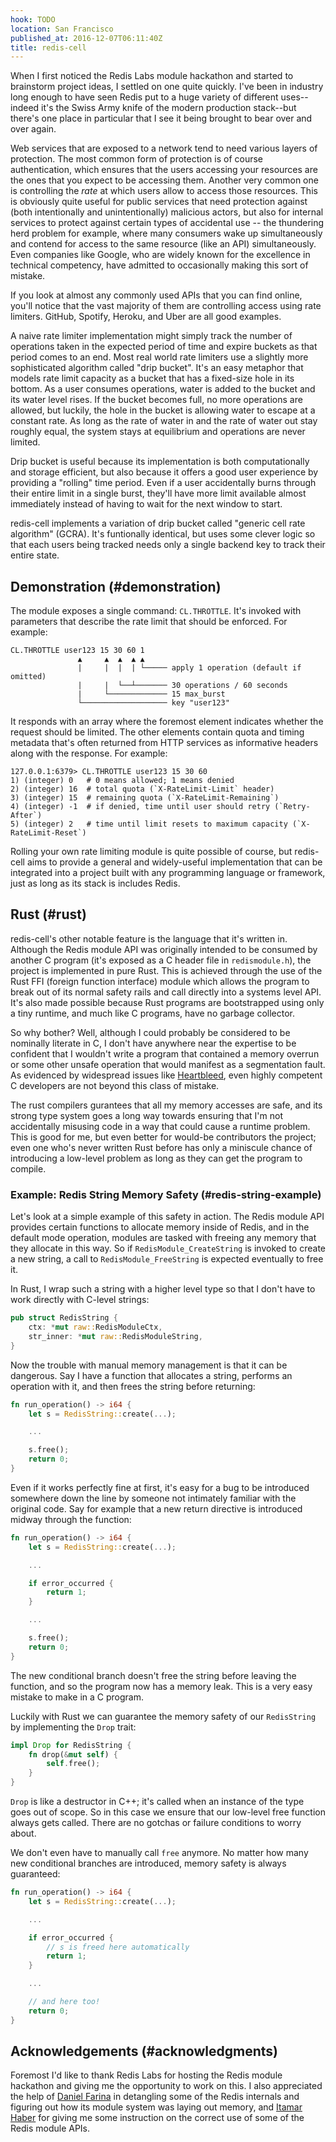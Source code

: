 ```yaml
---
hook: TODO
location: San Francisco
published_at: 2016-12-07T06:11:40Z
title: redis-cell
---
```


When I first noticed the Redis Labs module hackathon and started to brainstorm
project ideas, I settled on one quite quickly. I've been in industry long
enough to have seen Redis put to a huge variety of different uses--indeed it's
the Swiss Army knife of the modern production stack--but there's one place in
particular that I see it being brought to bear over and over again.

Web services that are exposed to a network tend to need various layers of
protection. The most common form of protection is of course authentication,
which ensures that the users accessing your resources are the ones that you
expect to be accessing them. Another very common one is controlling the _rate_
at which users allow to access those resources. This is obviously quite useful
for public services that need protection against (both intentionally and
unintentionally) malicious actors, but also for internal services to protect
against certain types of accidental use -- the thundering herd problem for
example, where many consumers wake up simultaneously and contend for access to
the same resource (like an API) simultaneously. Even companies like Google, who
are widely known for the excellence in technical competency, have admitted to
occasionally making this sort of mistake.

If you look at almost any commonly used APIs that you can find online, you'll
notice that the vast majority of them are controlling access using rate
limiters. GitHub, Spotify, Heroku, and Uber are all good examples.

A naive rate limiter implementation might simply track the number of operations
taken in the expected period of time and expire buckets as that period comes to
an end. Most real world rate limiters use a slightly more sophisticated
algorithm called "drip bucket". It's an easy metaphor that models rate limit
capacity as a bucket that has a fixed-size hole in its bottom. As a user
consumes operations, water is added to the bucket and its water level rises. If
the bucket becomes full, no more operations are allowed, but luckily, the hole
in the bucket is allowing water to escape at a constant rate. As long as the
rate of water in and the rate of water out stay roughly equal, the system stays
at equilibrium and operations are never limited.

Drip bucket is useful because its implementation is both computationally and
storage efficient, but also because it offers a good user experience by
providing a "rolling" time period. Even if a user accidentally burns through
their entire limit in a single burst, they'll have more limit available almost
immediately instead of having to wait for the next window to start.

redis-cell implements a variation of drip bucket called "generic cell rate
algorithm" (GCRA). It's funtionally identical, but uses some clever logic so
that each users being tracked needs only a single backend key to track their
entire state.

## Demonstration (#demonstration)

The module exposes a single command: `CL.THROTTLE`. It's invoked with
parameters that describe the rate limit that should be enforced. For example:

```
CL.THROTTLE user123 15 30 60 1
               ▲     ▲  ▲  ▲ ▲
               |     |  |  | └───── apply 1 operation (default if omitted)
               |     |  └──┴─────── 30 operations / 60 seconds
               |     └───────────── 15 max_burst
               └─────────────────── key "user123"
```

It responds with an array where the foremost element indicates whether the
request should be limited. The other elements contain quota and timing metadata
that's often returned from HTTP services as informative headers along with the
response. For example:

```
127.0.0.1:6379> CL.THROTTLE user123 15 30 60
1) (integer) 0   # 0 means allowed; 1 means denied
2) (integer) 16  # total quota (`X-RateLimit-Limit` header)
3) (integer) 15  # remaining quota (`X-RateLimit-Remaining`)
4) (integer) -1  # if denied, time until user should retry (`Retry-After`)
5) (integer) 2   # time until limit resets to maximum capacity (`X-RateLimit-Reset`)
```

Rolling your own rate limiting module is quite possible of course, but
redis-cell aims to provide a general and widely-useful implementation that can
be integrated into a project built with any programming language or framework,
just as long as its stack is includes Redis.

## Rust (#rust)

redis-cell's other notable feature is the language that it's written in.
Although the Redis module API was originally intended to be consumed by another
C program (it's exposed as a C header file in `redismodule.h`), the project is
implemented in pure Rust. This is achieved through the use of the Rust FFI
(foreign function interface) module which allows the program to break out of
its normal safety rails and call directly into a systems level API. It's also
made possible because Rust programs are bootstrapped using only a tiny runtime,
and much like C programs, have no garbage collector.

So why bother? Well, although I could probably be considered to be nominally
literate in C, I don't have anywhere near the expertise to be confident that I
wouldn't write a program that contained a memory overrun or some other unsafe
operation that would manifest as a segmentation fault. As evidenced by
widespread issues like [Heartbleed][heartbleed], even highly competent C
developers are not beyond this class of mistake.

The rust compilers gurantees that all my memory accesses are safe, and its
strong type system goes a long way towards ensuring that I'm not accidentally
misusing code in a way that could cause a runtime problem. This is good for me,
but even better for would-be contributors the project; even one who's never
written Rust before has only a miniscule chance of introducing a low-level
problem as long as they can get the program to compile.

### Example: Redis String Memory Safety (#redis-string-example)

Let's look at a simple example of this safety in action. The Redis module API
provides certain functions to allocate memory inside of Redis, and in the
default mode operation, modules are tasked with freeing any memory that they
allocate in this way. So if `RedisModule_CreateString` is invoked to create a
new string, a call to `RedisModule_FreeString` is expected eventually to free
it.

In Rust, I wrap such a string with a higher level type so that I don't have to
work directly with C-level strings:

``` rust
pub struct RedisString {
    ctx: *mut raw::RedisModuleCtx,
    str_inner: *mut raw::RedisModuleString,
}
```

Now the trouble with manual memory management is that it can be dangerous. Say
I have a function that allocates a string, performs an operation with it, and
then frees the string before returning:

``` rust
fn run_operation() -> i64 {
    let s = RedisString::create(...);

    ...

    s.free();
    return 0;
}
```

Even if it works perfectly fine at first, it's easy for a bug to be introduced
somewhere down the line by someone not intimately familiar with the original
code. Say for example that a new return directive is introduced midway through
the function:

``` rust
fn run_operation() -> i64 {
    let s = RedisString::create(...);

    ...

    if error_occurred {
        return 1;
    }

    ...

    s.free();
    return 0;
}
```

The new conditional branch doesn't free the string before leaving the function,
and so the program now has a memory leak. This is a very easy mistake to make
in a C program.

Luckily with Rust we can guarantee the memory safety of our `RedisString` by
implementing the `Drop` trait:

``` rust
impl Drop for RedisString {
    fn drop(&mut self) {
        self.free();
    }
}
```

`Drop` is like a destructor in C++; it's called when an instance of the type
goes out of scope. So in this case we ensure that our low-level free function
always gets called. There are no gotchas or failure conditions to worry about.

We don't even have to manually call `free` anymore. No matter how many new
conditional branches are introduced, memory safety is always guaranteed:

``` rust
fn run_operation() -> i64 {
    let s = RedisString::create(...);

    ...

    if error_occurred {
        // s is freed here automatically
        return 1;
    }

    ...

    // and here too!
    return 0;
}
```

## Acknowledgements (#acknowledgments)

Foremost I'd like to thank Redis Labs for hosting the Redis module hackathon
and giving me the opportunity to work on this. I also appreciated the help of
[Daniel Farina][dan] in detangling some of the Redis internals and figuring out
how its module system was laying out memory, and [Itamar Haber][itamar] for
giving me some instruction on the correct use of some of the Redis module APIs.

[dan]: https://twitter.com/danfarina
[heartbleed]: https://en.wikipedia.org/wiki/Heartbleed
[itamar]: https://twitter.com/itamarhaber

